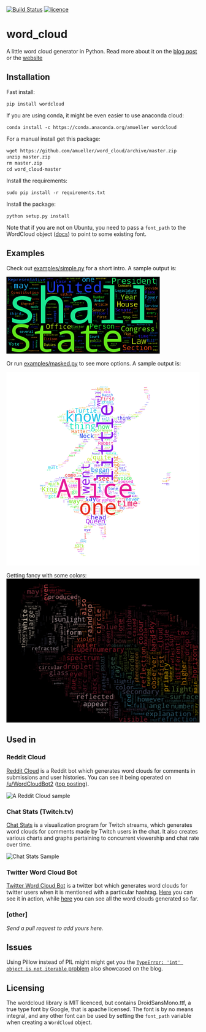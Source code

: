 [![Build Status](https://travis-ci.org/amueller/word_cloud.png)](https://travis-ci.org/amueller/word_cloud)
[![licence](http://img.shields.io/badge/licence-MIT-blue.svg?style=flat)](https://github.com/amueller/word_cloud/blob/master/LICENSE)

word_cloud
==========

A little word cloud generator in Python. Read more about it on the [blog
post][blog-post] or the [website][website]

## Installation

Fast install:

    pip install wordcloud

If you are using conda, it might be even easier to use anaconda cloud:

    conda install -c https://conda.anaconda.org/amueller wordcloud

For a manual install get this package:
    
    wget https://github.com/amueller/word_cloud/archive/master.zip
    unzip master.zip
    rm master.zip
    cd word_cloud-master

Install the requirements:

    sudo pip install -r requirements.txt

Install the package:

    python setup.py install

Note that if you are not on Ubuntu, you need to pass a ``font_path`` to the WordCloud object ([docs](http://amueller.github.io/word_cloud/generated/wordcloud.WordCloud.html#wordcloud.WordCloud)) to point to
some existing font.


## Examples

Check out [examples/simple.py][simple] for a short intro. A sample output is:

![Constitution](examples/constitution.png)

Or run [examples/masked.py][masked] to see more options. A sample output is:

![Alice in Wonderland](examples/alice.png)

Getting fancy with some colors:
![Parrot with rainbow colors](examples/parrot.png)

## Used in

### Reddit Cloud

[Reddit Cloud][reddit-cloud] is a Reddit bot which generates word clouds for
comments in submissions and user histories. You can see it being operated on
[/u/WordCloudBot2][wc2] ([top posting][wc2top]).

![A Reddit Cloud sample](http://i.imgur.com/tcbZnKW.png)

### Chat Stats (Twitch.tv)

[Chat Stats][chat-stats] is a visualization program for Twitch streams,
which generates word clouds for comments made by Twitch users in the chat.
It also creates various charts and graphs pertaining to concurrent viewership
and chat rate over time.

![Chat Stats Sample](http://i.imgur.com/xBczk0x.png)

### Twitter Word Cloud Bot

[Twitter Word Cloud Bot][twitter-word-cloud-bot] is a twitter bot which generates
word clouds for twitter users when it is mentioned with a particular hashtag.
[Here][twitter-wordnuvola] you can see it in action, while [here][imgur-wordnuvola]
you can see all the word clouds generated so far.

### [other]

*Send a pull request to add yours here.*

## Issues

Using Pillow instead of PIL might might get you the [`TypeError: 'int' object is
not iterable` problem][intprob] also showcased on the blog.

[blog-post]: http://peekaboo-vision.blogspot.de/2012/11/a-wordcloud-in-python.html
[website]: http://amueller.github.io/word_cloud/
[simple]: examples/simple.py
[masked]: examples/masked.py
[reddit-cloud]: https://github.com/amueller/reddit-cloud
[wc2]: http://www.reddit.com/user/WordCloudBot2
[wc2top]: http://www.reddit.com/user/WordCloudBot2/?sort=top
[chat-stats]: https://github.com/popcorncolonel/Chat_stats
[twitter-word-cloud-bot]: https://github.com/defacto133/twitter-wordcloud-bot
[twitter-wordnuvola]: https://twitter.com/wordnuvola
[imgur-wordnuvola]: http://defacto133.imgur.com/all/
[intprob]: http://peekaboo-vision.blogspot.de/2012/11/a-wordcloud-in-python.html#bc_0_28B


## Licensing
The wordcloud library is MIT licenced, but contains DroidSansMono.ttf, a true type font by Google, that is apache licensed.
The font is by no means integral, and any other font can be used by setting the ``font_path`` variable when creating a ``WordCloud`` object.
